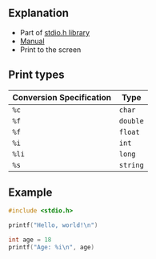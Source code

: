 ## Explanation

- Part of [stdio.h library](libraries.md)
- [Manual](https://manual.cs50.io/3/printf)
- Print to the screen

## Print types
|Conversion Specification|Type|
|---|---|
|`%c`|`char`|
|`%f`|`double`|
|`%f`|`float`|
|`%i`|`int`|
|`%li`|`long`|
|`%s`|`string`|
## Example

```c
#include <stdio.h>

printf("Hello, world!\n")

int age = 18
printf("Age: %i\n", age)
```